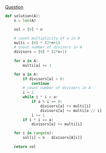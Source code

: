 [Question](https://app.codility.com/programmers/lessons/11-sieve_of_eratosthenes/count_non_divisible/)

```python
def solution(A):
    n = len(A)

    sol = [0] * n

    # count multiplicity of a in A
    multi = [0] * (2*n+1)
    # count number of divisors in A
    divisors = [0] * (2*n+1)
    
    for a in A:
        multi[a] += 1

    for a in A:
        if divisors[a] > 0:
            continue
        # count number of divisors in A
        i = 1
        while i * i < a:
            if a % i == 0:
                divisors[a] += multi[i]
                divisors[a] += multi[a // i]
            i += 1
        if i * i == a:
            divisors[a] += multi[i]

    for i in range(n):
        sol[i] = n - divisors[A[i]]
        
    return sol
```
